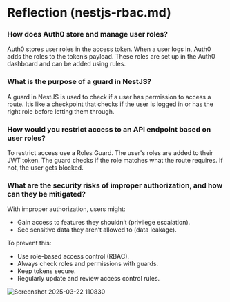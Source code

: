 # Reflection (nestjs-rbac.md)

### How does Auth0 store and manage user roles?

Auth0 stores user roles in the access token. When a user logs in, Auth0 adds the roles to the token’s payload. These roles are set up in the Auth0 dashboard and can be added using rules.

### What is the purpose of a guard in NestJS?

A guard in NestJS is used to check if a user has permission to access a route. It’s like a checkpoint that checks if the user is logged in or has the right role before letting them through.

### How would you restrict access to an API endpoint based on user roles?

To restrict access use a Roles Guard. The user's roles are added to their JWT token. The guard checks if the role matches what the route requires. If not, the user gets blocked.

### What are the security risks of improper authorization, and how can they be mitigated?

With improper authorization, users might:

- Gain access to features they shouldn’t (privilege escalation).
- See sensitive data they aren’t allowed to (data leakage).

To prevent this:

- Use role-based access control (RBAC).
- Always check roles and permissions with guards.
- Keep tokens secure.
- Regularly update and review access control rules.

![Screenshot 2025-03-22 110830](https://github.com/user-attachments/assets/b85db83d-bf57-4bf0-a45e-bea38c658b35)

